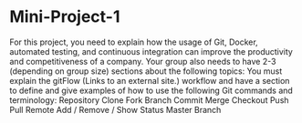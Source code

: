 # Mini-Project-1
For this project, you need to explain how the usage of Git, Docker, automated testing, and continuous integration can improve the productivity and competitiveness of a company.  Your group also needs to have 2-3 (depending on group size) sections about the following topics:  You must explain the gitFlow (Links to an external site.) workflow and have a section to define and give examples of how to use the following Git commands and terminology:  Repository Clone Fork Branch Commit Merge Checkout Push Pull  Remote Add / Remove / Show Status Master Branch
